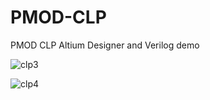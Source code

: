 # PMOD-CLP

PMOD CLP Altium Designer and Verilog demo

![clp3](https://github.com/yunusdlszz/PMOD-CLP/assets/72668830/0739031a-712b-4920-9091-c518e0ee2de8)

![clp4](https://github.com/yunusdlszz/PMOD-CLP/assets/72668830/ab70623e-01c2-4157-9cb8-e4f4f622f3c4)

